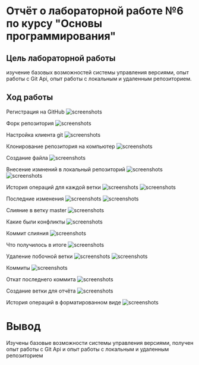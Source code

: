 # Отчёт о лабораторной работе №6 по курсу "Основы программирования"
## Цель лабораторной работы
изучение базовых возможностей системы управления версиями, опыт работы с Git Api, опыт работы с локальным и удаленным репозиторием. 
## Ход работы
Регистрация на GitHub
![screenshots](screenshots/1.png)

Форк репозитория
![screenshots](screenshots/2.png)

Настройка клиента git
![screenshots](screenshots/3.png)

Клонирование репозитория на компьютер
![screenshots](screenshots/4.png)

Создание файла
![screenshots](screenshots/5.png)

Внесение измнений в локальный репозиторий
![screenshots](screenshots/6.png)
![screenshots](screenshots/7.png)

История операций для каждой ветки
![screenshots](screenshots/8.png)
![screenshots](screenshots/9.png)

Последние изменения
![screenshots](screenshots/10.png)
![screenshots](screenshots/11.png)

Слияние в ветку master
![screenshots](screenshots/12.png)

Какие были конфликты
![screenshots](screenshots/13.png)

Коммит слияния
![screenshots](screenshots/14.png)

Что получилось в итоге
![screenshots](screenshots/15.png)

Удаление побочной ветки
![screenshots](screenshots/16.png)
![screenshots](screenshots/17.png)

Коммиты
![screenshots](screenshots/18.png)

Откат последнего коммита
![screenshots](screenshots/19.png)

Создание ветки для отчёта
![screenshots](screenshots/20.png)

История операций в форматированном виде
![screenshots](screenshots/21.png)

# Вывод
Изучены базовые возможности системы управления версиями, получен опыт работы с Git Api и опыт работы с локальным и удаленным репозиторием
